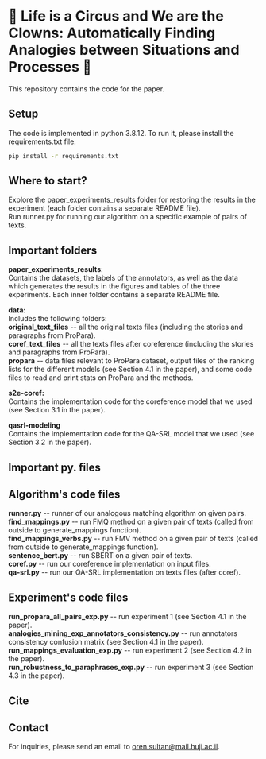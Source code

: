 # 🎪 Life is a Circus and We are the Clowns: Automatically Finding Analogies between Situations and Processes 🤡
This repository contains the code for the paper.

## Setup
The code is implemented in python 3.8.12. To run it, please install the requirements.txt file:
```bash
pip install -r requirements.txt
```

## Where to start?
Explore the paper_experiments_results folder for restoring the results in the experiment 
(each folder contains a separate README file). <br/>
Run runner.py for running our algorithm on a specific example of pairs of texts.

## Important folders

**paper_experiments_results**:<br/>
Contains the datasets, the labels of the annotators, as well as the data which generates the results in the figures 
and tables of the three experiments. Each inner folder contains a separate README file.<br/>

**data:**<br/>
Includes the following folders:<br/>
**original_text_files** -- all the original texts files (including the stories and paragraphs from ProPara).<br/>
**coref_text_files** -- all the texts files after coreference (including the stories and paragraphs from ProPara).<br/>
**propara** -- data files relevant to ProPara dataset, output files of the ranking lists for the different models 
   (see Section 4.1 in the paper), and some code files to read and print stats on ProPara and the methods.<br/>
   
**s2e-coref:**<br/>
Contains the implementation code for the coreference model that we used (see Section 3.1 in the paper).<br/>

**qasrl-modeling**<br/>
Contains the implementation code for the QA-SRL model that we used (see Section 3.2 in the paper).<br/>

## Important py. files

## Algorithm's code files
**runner.py** -- runner of our analogous matching algorithm on given pairs.<br/>
**find_mappings.py** -- run FMQ method on a given pair of texts  (called from outside to generate_mappings function).<br/>
**find_mappings_verbs.py** -- run FMV method on a given pair of texts (called from outside to generate_mappings function).\
**sentence_bert.py** -- run SBERT on a given pair of texts.<br/>
**coref.py** -- run our coreference implementation on input files.<br/>
**qa-srl.py** -- run our QA-SRL implementation on texts files (after coref).<br/>

## Experiment's code files
**run_propara_all_pairs_exp.py** -- run experiment 1 (see Section 4.1 in the paper).<br/>
**analogies_mining_exp_annotators_consistency.py** -- run annotators consistency confusion matrix 
(see Section 4.1 in the paper).<br/>
**run_mappings_evaluation_exp.py** -- run experiment 2 (see Section 4.2 in the paper).<br/>
**run_robustness_to_paraphrases_exp.py** -- run experiment 3 (see Section 4.3 in the paper).<br/>

## Cite

## Contact
For inquiries, please send an email to oren.sultan@mail.huji.ac.il.